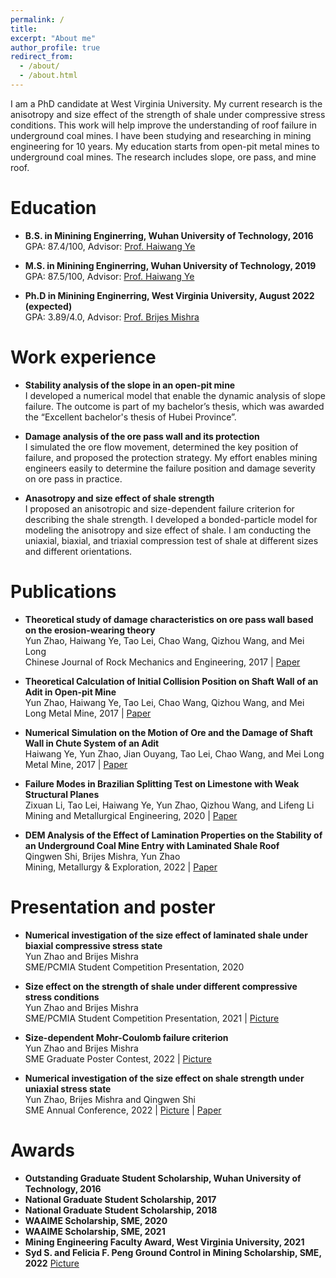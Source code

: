 ```yaml
---
permalink: /
title: 
excerpt: "About me"
author_profile: true
redirect_from: 
  - /about/
  - /about.html
---
```

 
I am a PhD candidate at West Virginia University. My current research is the anisotropy and size effect of the strength of shale under compressive stress conditions. This work will help improve the understanding of roof failure in underground coal mines. I have been studying and researching in mining engineering for 10 years. My education starts from open-pit metal mines to underground coal mines. The research includes slope, ore pass, and mine roof.

Education
======
* **B.S. in Minining Enginerring, Wuhan University of Technology, 2016**  
  GPA: 87.4/100, Advisor: [Prof. Haiwang Ye](http://sree.whut.edu.cn/yjsjy/dsdw/202201/t20220131_868105.shtml)  

* **M.S. in Minining Enginerring, Wuhan University of Technology, 2019**  
  GPA: 87.5/100, Advisor: [Prof. Haiwang Ye](http://sree.whut.edu.cn/yjsjy/dsdw/202201/t20220131_868105.shtml)  

* **Ph.D in Minining Enginerring, West Virginia University, August 2022 (expected)**  
  GPA: 3.89/4.0, Advisor: [Prof. Brijes Mishra](https://faculty.utah.edu/u6040186-BRIJES_MISHRA/hm/index.hml)

Work experience
======
* **Stability analysis of the slope in an open-pit mine**   
  I developed a numerical model that enable the dynamic analysis of slope failure. The outcome is part of my bachelor’s thesis, which was awarded the “Excellent bachelor's thesis of Hubei Province”.

* **Damage analysis of the ore pass wall and its protection**   
  I simulated the ore flow movement, determined the key position of failure, and proposed the protection strategy. My effort enables mining engineers easily to determine the failure position and damage severity on ore pass in practice.
  
* **Anasotropy and size effect of shale strength**  
  I proposed an anisotropic and size-dependent failure criterion for describing the shale strength. I developed a bonded-particle model for modeling the anisotropy and size effect of shale. I am conducting the uniaxial, biaxial, and triaxial compression test of shale at different sizes and different orientations. 
  


Publications
======
* **Theoretical study of damage characteristics on ore pass wall based on the erosion-wearing theory**  
  Yun Zhao, Haiwang Ye, Tao Lei, Chao Wang, Qizhou Wang, and Mei Long  
  Chinese Journal of Rock Mechanics and Engineering, 2017 | [Paper](http://cloud-yunzhao.github.io/files/Paper1.pdf)
 
* **Theoretical Calculation of Initial Collision Position on Shaft Wall of an Adit in Open-pit Mine**  
  Yun Zhao, Haiwang Ye, Tao Lei, Chao Wang, Qizhou Wang, and Mei Long 
  Metal Mine, 2017 | [Paper](http://cloud-yunzhao.github.io/files/Paper2.pdf)
 
* **Numerical Simulation on the Motion of Ore and the Damage of Shaft Wall in Chute System of an Adit**  
  Haiwang Ye, Yun Zhao, Jian Ouyang, Tao Lei, Chao Wang, and Mei Long  
  Metal Mine, 2017 | [Paper](http://cloud-yunzhao.github.io/files/Paper3.pdf)

* **Failure Modes in Brazilian Splitting Test on Limestone with Weak Structural Planes**  
  Zixuan Li, Tao Lei, Haiwang Ye, Yun Zhao, Qizhou Wang, and Lifeng Li  
  Mining and Metallurgical Engineering, 2020 | [Paper]()

* **DEM Analysis of the Effect of Lamination Properties on the Stability of an Underground Coal Mine Entry with Laminated Shale Roof**  
  Qingwen Shi, Brijes Mishra, Yun Zhao  
  Mining, Metallurgy & Exploration, 2022 | [Paper](http://cloud-yunzhao.github.io/files/Paper5.pdf)

  
Presentation and poster
======
* **Numerical investigation of the size effect of laminated shale under biaxial compressive stress state**  
  Yun Zhao and Brijes Mishra  
  SME/PCMIA Student Competition Presentation, 2020

* **Size effect on the strength of shale under different compressive stress conditions**  
  Yun Zhao and Brijes Mishra  
  SME/PCMIA Student Competition Presentation, 2021 | [Picture](http://cloud-yunzhao.github.io/images/PCMIA2021.jpg)

* **Size-dependent Mohr-Coulomb failure criterion**  
  Yun Zhao and Brijes Mishra  
  SME Graduate Poster Contest, 2022 | [Picture](http://cloud-yunzhao.github.io/images/Poster1.png)
 
* **Numerical investigation of the size effect on shale strength under uniaxial stress state**  
  Yun Zhao, Brijes Mishra and Qingwen Shi  
  SME Annual Conference, 2022 | [Picture](http://cloud-yunzhao.github.io/images/Presentation1.png) | [Paper](http://cloud-yunzhao.github.io/files/ConferencePaper1.pdf)
  
Awards
======
* **Outstanding Graduate Student Scholarship, Wuhan University of Technology, 2016**
* **National Graduate Student Scholarship, 2017**
* **National Graduate Student Scholarship, 2018**
* **WAAIME Scholarship, SME, 2020**
* **WAAIME Scholarship, SME, 2021**
* **Mining Engineering Faculty Award, West Virginia University, 2021**
* **Syd S. and Felicia F. Peng Ground Control in Mining Scholarship, SME, 2022** [Picture](http://cloud-yunzhao.github.io/images/Award1.png)
